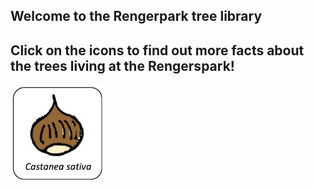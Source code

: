 ## Welcome to the Rengerpark tree library

## Click on the icons to find out more facts about the trees living at the Rengerspark! 

[![Castanea](https://raw.githubusercontent.com/carolxgl/TreeLibrary/gh-pages/images/cassat_icon.png)](https://carolxgl.github.io/TreeLibrary/CastaneaSativa.html)
